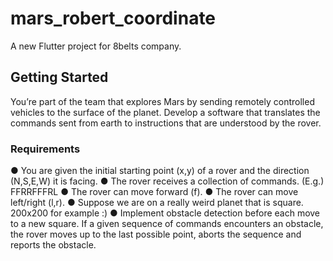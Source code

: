 # mars_robert_coordinate

A new Flutter project for 8belts company.

## Getting Started

You’re part of the team that explores Mars by sending remotely controlled vehicles to the surface
of the planet. Develop a software that translates the commands sent from earth to instructions
that are understood by the rover.

### Requirements

● You are given the initial starting point (x,y) of a rover and the direction (N,S,E,W)
it is facing.
● The rover receives a collection of commands. (E.g.) FFRRFFFRL
● The rover can move forward (f).
● The rover can move left/right (l,r).
● Suppose we are on a really weird planet that is square. 200x200 for example :)
● Implement obstacle detection before each move to a new square. If a given
sequence of commands encounters an obstacle, the rover moves up to the last
possible point, aborts the sequence and reports the obstacle.
